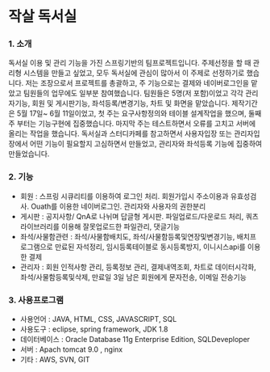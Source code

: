 # 작살 독서실
### 1. 소개   
독서실 이용 및 관리 기능을 가진 스프링기반의 팀프로젝트입니다. 주제선정을 할 때 관리형 시스템을 만들고 싶었고, 모두 독서실에 관심이 많아서 이 주제로 선정하기로 했습니다.
저는 조장으로서 프로젝트를 총괄하고, 주 기능으로는 결제와 네이버로그인을 맡았고 팀원들의 업무에도 일부분 참여했습니다. 팀원들은 5명(저 포함)이었고 각각 관리자기능,
회원 및 게시판기능, 좌석등록/변경기능, 차트 및 화면을 맡았습니다. 제작기간은 5월 17일~ 6월 11일이었고, 첫 주는 요구사항정의와 테이블 설계작업을 했으며, 둘째주 부터는
기능구현에 집중했습니다. 마지막 주는 테스트하면서 오류를 고치고 서버에 올리는 작업을 했습니다. 독서실과 스터디카페를 참고하면서 사용자입장 또는 관리자입장에서 어떤 기능이
필요할지 고심하면서 만들었고, 관리자와 좌석등록 기능에 집중하여 만들었습니다.
### 2. 기능
* 회원 : 스프링 시큐리티를 이용하여 로그인 처리. 회원가입시 주소이용과 유효성검사. Ouath를 이용한 네이버로그인. 관리자와 사용자의 권한분리
* 게시판 : 공지사항/ QnA로 나뉘며 답글형 게시판. 파일업로드/다운로드 처리, 쿼츠라이브러리를 이용해 잘못업로드한 파일관리, 댓글기능
* 좌석/사물함관련 : 좌석/사물함배치도, 좌석/사물함등록및연장및변경기능, 배치프로그램으로 만료된 자석정리, 임시등록테이블로 동시등록방지, 이니시스api를 이용한 결제
* 관리자 : 회원 인적사항 관리, 등록정보 관리, 결제내역조회, 차트로 데이터시각화, 좌석/사물함등록및삭제, 만료일 3일 남은 회원에게 문자전송, 이메일 전송기능
### 3. 사용프로그램
* 사용언어 : JAVA, HTML, CSS, JAVASCRIPT, SQL
* 사용도구 : eclipse, spring framework, JDK 1.8
* 데이터베이스 : Oracle Database 11g Enterprise Edition, SQLDeveploper
* 서버 : Apach tomcat 9.0 , nginx
* 기타 : AWS, SVN, GIT
